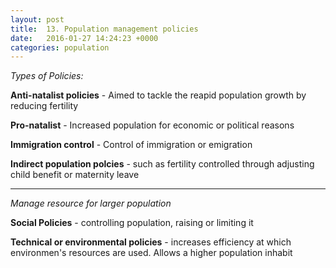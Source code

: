 ```yaml
---
layout: post
title:  13. Population management policies
date:   2016-01-27 14:24:23 +0000
categories: population
---
```


*Types of Policies:*

**Anti-natalist policies** - Aimed to tackle the reapid population growth by reducing fertility

**Pro-natalist** - Increased population for economic or political reasons

**Immigration control** - Control of immigration or emigration

**Indirect population polcies** - such as fertility controlled through adjusting child benefit or maternity leave

--- 
*Manage resource for larger population*

**Social Policies** - controlling population, raising or limiting it

**Technical or environmental policies** - increases efficiency at which environmen's resources are used. Allows a higher population inhabit